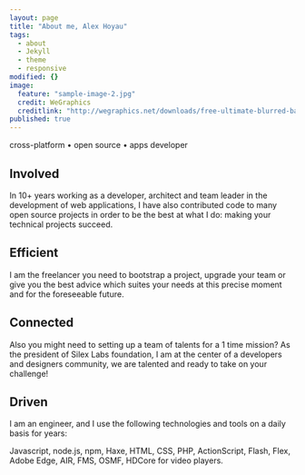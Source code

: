 ```yaml
---
layout: page
title: "About me, Alex Hoyau"
tags: 
  - about
  - Jekyll
  - theme
  - responsive
modified: {}
image: 
  feature: "sample-image-2.jpg"
  credit: WeGraphics
  creditlink: "http://wegraphics.net/downloads/free-ultimate-blurred-background-pack/"
published: true
---
```



cross-platform • open source • apps developer

## Involved

In 10+ years working as a developer, architect and team leader in the development of web applications, I have also contributed code to many open source projects in order to be the best at what I do: making your technical projects succeed.

## Efficient

I am the freelancer you need to bootstrap a project, upgrade your team or give you the best advice which suites your needs at this precise moment and for the foreseeable future. 

## Connected

Also you might need to setting up a team of talents for a 1 time mission? As the president of Silex Labs foundation, I am at the center of a developers and designers community, we are talented and ready to take on your challenge!

## Driven

I am an engineer, and I use the following technologies and tools on a daily basis for years:

Javascript, node.js, npm, Haxe, HTML, CSS, PHP, ActionScript, Flash, Flex, Adobe Edge, AIR, FMS, OSMF, HDCore for video players.